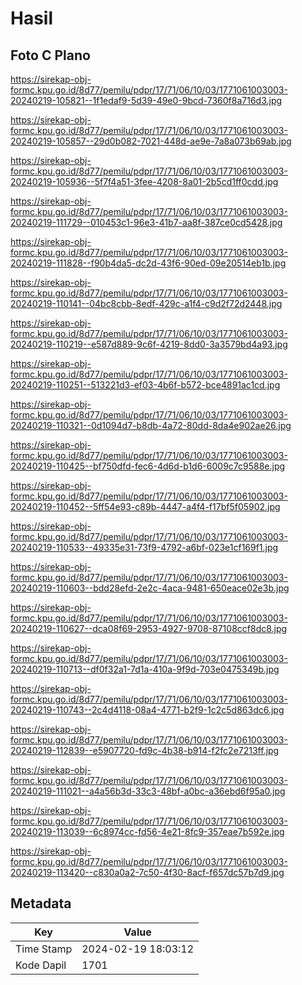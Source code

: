 # Hasil

## Foto C Plano

https://sirekap-obj-formc.kpu.go.id/8d77/pemilu/pdpr/17/71/06/10/03/1771061003003-20240219-105821--1f1edaf9-5d39-49e0-9bcd-7360f8a716d3.jpg

https://sirekap-obj-formc.kpu.go.id/8d77/pemilu/pdpr/17/71/06/10/03/1771061003003-20240219-105857--29d0b082-7021-448d-ae9e-7a8a073b69ab.jpg

https://sirekap-obj-formc.kpu.go.id/8d77/pemilu/pdpr/17/71/06/10/03/1771061003003-20240219-105936--5f7f4a51-3fee-4208-8a01-2b5cd1ff0cdd.jpg

https://sirekap-obj-formc.kpu.go.id/8d77/pemilu/pdpr/17/71/06/10/03/1771061003003-20240219-111729--010453c1-96e3-41b7-aa8f-387ce0cd5428.jpg

https://sirekap-obj-formc.kpu.go.id/8d77/pemilu/pdpr/17/71/06/10/03/1771061003003-20240219-111828--f90b4da5-dc2d-43f6-90ed-09e20514eb1b.jpg

https://sirekap-obj-formc.kpu.go.id/8d77/pemilu/pdpr/17/71/06/10/03/1771061003003-20240219-110141--04bc8cbb-8edf-429c-a1f4-c9d2f72d2448.jpg

https://sirekap-obj-formc.kpu.go.id/8d77/pemilu/pdpr/17/71/06/10/03/1771061003003-20240219-110219--e587d889-9c6f-4219-8dd0-3a3579bd4a93.jpg

https://sirekap-obj-formc.kpu.go.id/8d77/pemilu/pdpr/17/71/06/10/03/1771061003003-20240219-110251--513221d3-ef03-4b6f-b572-bce4891ac1cd.jpg

https://sirekap-obj-formc.kpu.go.id/8d77/pemilu/pdpr/17/71/06/10/03/1771061003003-20240219-110321--0d1094d7-b8db-4a72-80dd-8da4e902ae26.jpg

https://sirekap-obj-formc.kpu.go.id/8d77/pemilu/pdpr/17/71/06/10/03/1771061003003-20240219-110425--bf750dfd-fec6-4d6d-b1d6-6009c7c9588e.jpg

https://sirekap-obj-formc.kpu.go.id/8d77/pemilu/pdpr/17/71/06/10/03/1771061003003-20240219-110452--5ff54e93-c89b-4447-a4f4-f17bf5f05902.jpg

https://sirekap-obj-formc.kpu.go.id/8d77/pemilu/pdpr/17/71/06/10/03/1771061003003-20240219-110533--49335e31-73f9-4792-a6bf-023e1cf169f1.jpg

https://sirekap-obj-formc.kpu.go.id/8d77/pemilu/pdpr/17/71/06/10/03/1771061003003-20240219-110603--bdd28efd-2e2c-4aca-9481-650eace02e3b.jpg

https://sirekap-obj-formc.kpu.go.id/8d77/pemilu/pdpr/17/71/06/10/03/1771061003003-20240219-110627--dca08f69-2953-4927-9708-87108ccf8dc8.jpg

https://sirekap-obj-formc.kpu.go.id/8d77/pemilu/pdpr/17/71/06/10/03/1771061003003-20240219-110713--df0f32a1-7d1a-410a-9f9d-703e0475349b.jpg

https://sirekap-obj-formc.kpu.go.id/8d77/pemilu/pdpr/17/71/06/10/03/1771061003003-20240219-110743--2c4d4118-08a4-4771-b2f9-1c2c5d863dc6.jpg

https://sirekap-obj-formc.kpu.go.id/8d77/pemilu/pdpr/17/71/06/10/03/1771061003003-20240219-112839--e5907720-fd9c-4b38-b914-f2fc2e7213ff.jpg

https://sirekap-obj-formc.kpu.go.id/8d77/pemilu/pdpr/17/71/06/10/03/1771061003003-20240219-111021--a4a56b3d-33c3-48bf-a0bc-a36ebd6f95a0.jpg

https://sirekap-obj-formc.kpu.go.id/8d77/pemilu/pdpr/17/71/06/10/03/1771061003003-20240219-113039--6c8974cc-fd56-4e21-8fc9-357eae7b592e.jpg

https://sirekap-obj-formc.kpu.go.id/8d77/pemilu/pdpr/17/71/06/10/03/1771061003003-20240219-113420--c830a0a2-7c50-4f30-8acf-f657dc57b7d9.jpg


## Metadata

| Key        | Value               |
| ---------- | ------------------- |
| Time Stamp | 2024-02-19 18:03:12 |
| Kode Dapil | 1701                |



